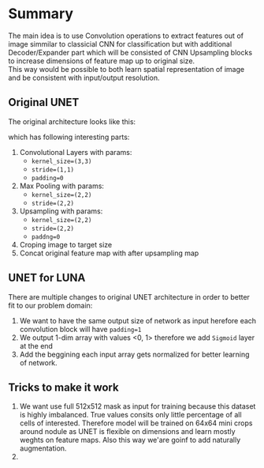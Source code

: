 # Summary
The main idea is to use Convolution operations to extract features out of image simmilar to classicial CNN for classification but with additional Decoder/Expander part which will be consisted of CNN Upsampling blocks to increase dimensions of feature map up to original size.  
This way would be possible to both learn spatial representation of image and be consistent with input/output resolution. 

## Original UNET
The original architecture looks like this:


which has following interesting parts:  
1. Convolutional Layers with params:
    * `kernel_size=(3,3)`
    * `stride=(1,1)`
    * `padding=0`
1. Max Pooling with params:
    * `kernel_size=(2,2)`
    * `stride=(2,2)`
1. Upsampling with params:
    * `kernel_size=(2,2)`
    * `stride=(2,2)`
    * `paddng=0`
1. Croping image to target size
1. Concat original feature map with after upsampling map



## UNET for LUNA
There are multiple changes to original UNET architecture in order to better fit to our problem domain:  
1. We want to have the same output size of network as input herefore each convolution block will have `padding=1` 
1. We output 1-dim array with values <0, 1> therefore we add `Sigmoid` layer at the end
1. Add the beggining each input array gets normalized for better learning of network. 


## Tricks to make it work
1. We want use full 512x512 mask as input for training because this dataset is highly imbalanced. 
True values consits only little percentage of all cells of interested. 
Therefore model will be trained on 64x64 mini crops around nodule as UNET is flexible on dimensions and 
learn mostly weghts on feature maps. Also this way we'are goinf to add naturally augmentation. 
1. 